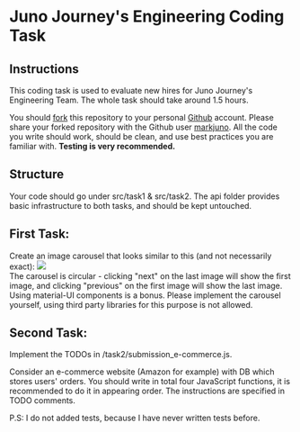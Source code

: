 # Juno Journey's Engineering Coding Task
## Instructions
This coding task is used to evaluate new hires for Juno Journey's Engineering Team.
The whole task should take around 1.5 hours.

You should [fork](https://docs.github.com/en/get-started/quickstart/fork-a-repo) this repository to your personal [Github](www.github.com) account.
Please share your forked repository with the Github user [markjuno](https://github.com/markjuno).
All the code you write should work, should be clean, and use best practices you are familiar with.
<b>Testing is very recommended.</b> 

## Structure
Your code should go under src/task1 & src/task2.
The api folder provides basic infrastructure to both tasks, and should be kept untouched.

## First Task:
Create an image carousel that looks similar to this (and not necessarily exact):
<img src="https://firebasestorage.googleapis.com/v0/b/juno-multi-test.appspot.com/o/public%2Fimage.png?alt=media&token=50efb126-617f-4abc-962d-e4770c2f9b8c"><br>
The carousel is circular - clicking "next" on the last image will show the first image, and clicking "previous" on the first image will show the last image.
Using material-UI components is a bonus. Please implement the carousel yourself, using third party libraries for this purpose is not allowed.

## Second Task:
Implement the TODOs in /task2/submission_e-commerce.js.

Consider an e-commerce website (Amazon for example) with DB which stores users' orders.
You should write in total four JavaScript functions, it is recommended to do it in appearing order.
The instructions are specified in TODO comments.


P.S:
I do not added tests, because I have never written tests before. 

